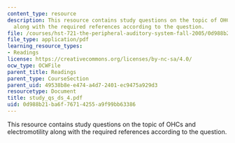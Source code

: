 ```yaml
---
content_type: resource
description: This resource contains study questions on the topic of OHCs and electromotility
  along with the required references according to the question.
file: /courses/hst-721-the-peripheral-auditory-system-fall-2005/0d988b21ba6f76714255a9f99bb63386_study_qs_ds_4.pdf
file_type: application/pdf
learning_resource_types:
- Readings
license: https://creativecommons.org/licenses/by-nc-sa/4.0/
ocw_type: OCWFile
parent_title: Readings
parent_type: CourseSection
parent_uid: 49538b8e-e474-a4d7-2401-ec9475a929d3
resourcetype: Document
title: study_qs_ds_4.pdf
uid: 0d988b21-ba6f-7671-4255-a9f99bb63386
---
```

This resource contains study questions on the topic of OHCs and electromotility along with the required references according to the question.
